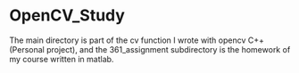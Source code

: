 # OpenCV_Study
The main directory is part of the cv function I wrote with opencv C++(Personal project), 
and the 361_assignment subdirectory is the homework of my course written in matlab.
